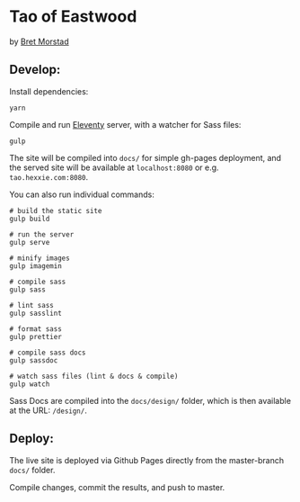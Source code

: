 # Tao of Eastwood

by [Bret Morstad](http://www.bretstad.com)


## Develop:

Install dependencies:

```
yarn
```

Compile and run [Eleventy](http://www.11ty.io) server,
with a watcher for Sass files:

```
gulp
```

The site will be compiled into `docs/`
for simple gh-pages deployment,
and the served site will be available at
`localhost:8080` or e.g. `tao.hexxie.com:8080`.

You can also run individual commands:

```
# build the static site
gulp build

# run the server
gulp serve

# minify images
gulp imagemin

# compile sass
gulp sass

# lint sass
gulp sasslint

# format sass
gulp prettier

# compile sass docs
gulp sassdoc

# watch sass files (lint & docs & compile)
gulp watch
```

Sass Docs are compiled into the `docs/design/` folder,
which is then available at the URL: `/design/`.

## Deploy:

The live site is deployed via Github Pages
directly from the master-branch `docs/` folder.

Compile changes, commit the results, and push to master.
